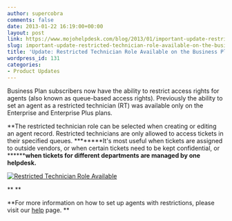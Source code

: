 ```yaml
---
author: supercobra
comments: false
date: 2013-01-22 16:19:00+00:00
layout: post
link: https://www.mojohelpdesk.com/blog/2013/01/important-update-restricted-technician-role-available-on-the-business-plan/
slug: important-update-restricted-technician-role-available-on-the-business-plan
title: 'Update: Restricted Technician Role Available on the Business Plan'
wordpress_id: 131
categories:
- Product Updates
---
```


Business Plan subscribers now have the ability to restrict access rights for agents (also known as queue-based access rights). Previously the ability to set an agent as a restricted technician (RT) was available only on the Enterprise and Enterprise Plus plans.

**The restricted technician role can be selected when creating or editing an agent record. Restricted technicians are only allowed to access tickets in their specified queues. ********It's most useful when tickets are assigned to outside vendors, or when certain tickets need to be kept confidential, or ********when tickets for different departments are managed by one helpdesk.**


[![Restricted Technician Role Available](http://www.mojohelpdesk.com/blog/wordpress/wp-content/uploads/2013/01/Restricted-Technician-Role-Available.png)](http://www.mojohelpdesk.com/blog/wordpress/wp-content/uploads/2013/01/Restricted-Technician-Role-Available.png)[
](http://www.mojohelpdesk.com/blog/wordpress/wp-content/uploads/2013/01/52.png)


** **


**For more information on how to set up agents with restrictions, please visit our [help](http://www.mojohelpdesk.com/blogwiki.metadot.net/faqs/managing-users#faq-1679140) page. **



